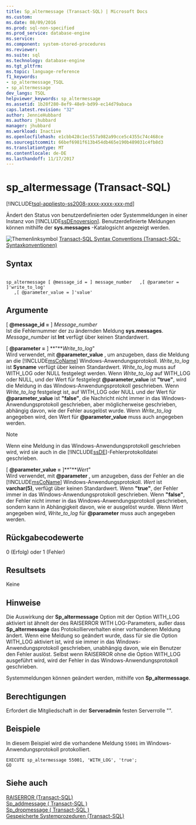 ```yaml
---
title: Sp_altermessage (Transact-SQL) | Microsoft Docs
ms.custom: 
ms.date: 08/09/2016
ms.prod: sql-non-specified
ms.prod_service: database-engine
ms.service: 
ms.component: system-stored-procedures
ms.reviewer: 
ms.suite: sql
ms.technology: database-engine
ms.tgt_pltfrm: 
ms.topic: language-reference
f1_keywords:
- sp_altermessage_TSQL
- sp_altermessage
dev_langs: TSQL
helpviewer_keywords: sp_altermessage
ms.assetid: 1b28f280-8ef9-48e9-bd99-ec14d79abaca
caps.latest.revision: "32"
author: JennieHubbard
ms.author: jhubbard
manager: jhubbard
ms.workload: Inactive
ms.openlocfilehash: e1cbb428c1ec557a982a99cce5c4355c74c468ce
ms.sourcegitcommit: 66bef6981f613b454db465e190b489031c4fb8d3
ms.translationtype: MT
ms.contentlocale: de-DE
ms.lasthandoff: 11/17/2017
---
```

# <a name="spaltermessage-transact-sql"></a>sp_altermessage (Transact-SQL)
[!INCLUDE[tsql-appliesto-ss2008-xxxx-xxxx-xxx-md](../../includes/tsql-appliesto-ss2008-xxxx-xxxx-xxx-md.md)]

  Ändert den Status von benutzerdefinierten oder Systemmeldungen in einer Instanz von [!INCLUDE[ssDEnoversion](../../includes/ssdenoversion-md.md)]. Benutzerdefinierte Meldungen können mithilfe der **sys.messages** -Katalogsicht angezeigt werden.  

  
 ![Themenlinksymbol](../../database-engine/configure-windows/media/topic-link.gif "Topic link icon") [Transact-SQL Syntax Conventions (Transact-SQL-Syntaxkonventionen)](../../t-sql/language-elements/transact-sql-syntax-conventions-transact-sql.md)  
  
## <a name="syntax"></a>Syntax  
  
```  
  
sp_altermessage [ @message_id = ] message_number   ,[ @parameter = ]'write_to_log'  
   ,[ @parameter_value = ]'value'   
```  
  
## <a name="arguments"></a>Argumente  
 [ **@message_id =** ] *Message_number*  
 Ist die Fehlernummer der zu ändernden Meldung **sys.messages**. *Message_number* ist **Int** verfügt über keinen Standardwert.  
  
 [  **@parameter =** ] **"***Write_to_log*"  
 Wird verwendet, mit  **@parameter_value**  , um anzugeben, dass die Meldung an die [!INCLUDE[msCoName](../../includes/msconame-md.md)] Windows-Anwendungsprotokoll. *Write_to_log* ist **Sysname** verfügt über keinen Standardwert. *Write_to_log* muss auf WITH_LOG oder NULL festgelegt werden. Wenn *Write_to_log* auf WITH_LOG oder NULL, und der Wert für festgelegt  **@parameter_value**  ist **"true"**, wird die Meldung in das Windows-Anwendungsprotokoll geschrieben. Wenn *Write_to_log* festgelegt ist, auf WITH_LOG oder NULL und der Wert für  **@parameter_value**  ist **"false"**, die Nachricht nicht immer in das Windows-Anwendungsprotokoll geschrieben, aber möglicherweise geschrieben, abhängig davon, wie der Fehler ausgelöst wurde. Wenn *Write_to_log* angegeben wird, den Wert für  **@parameter_value**  muss auch angegeben werden.  
  
> [!NOTE]  
>  Wenn eine Meldung in das Windows-Anwendungsprotokoll geschrieben wird, wird sie auch in die [!INCLUDE[ssDE](../../includes/ssde-md.md)]-Fehlerprotokolldatei geschrieben.  
  
 [  **@parameter_value =** ]**"***Wert*"  
 Wird verwendet, mit  **@parameter**  , um anzugeben, dass der Fehler an die [!INCLUDE[msCoName](../../includes/msconame-md.md)] Windows-Anwendungsprotokoll. *Wert* ist **varchar(5)**, verfügt über keinen Standardwert. Wenn **"true"**, der Fehler immer in das Windows-Anwendungsprotokoll geschrieben. Wenn **"false"**, der Fehler nicht immer in das Windows-Anwendungsprotokoll geschrieben, sondern kann in Abhängigkeit davon, wie er ausgelöst wurde. Wenn *Wert* angegeben wird, *Write_to_log* für  **@parameter**  muss auch angegeben werden.  
  
## <a name="return-code-values"></a>Rückgabecodewerte  
 0 (Erfolg) oder 1 (Fehler)  
  
## <a name="result-sets"></a>Resultsets  
 Keine  
  
## <a name="remarks"></a>Hinweise  
 Die Auswirkung der **Sp_altermessage** Option mit der Option WITH_LOG aktiviert ist ähnelt der des RAISERROR WITH LOG-Parameters, außer dass **Sp_altermessage** das Protokollierverhalten einer vorhandenen Meldung ändert. Wenn eine Meldung so geändert wurde, dass für sie die Option WITH_LOG aktiviert ist, wird sie immer in das Windows-Anwendungsprotokoll geschrieben, unabhängig davon, wie ein Benutzer den Fehler auslöst. Selbst wenn RAISERROR ohne die Option WITH_LOG ausgeführt wird, wird der Fehler in das Windows-Anwendungsprotokoll geschrieben.  
  
 Systemmeldungen können geändert werden, mithilfe von **Sp_altermessage**.  
  
## <a name="permissions"></a>Berechtigungen  
 Erfordert die Mitgliedschaft in der **Serveradmin** festen Serverrolle "".  
  
## <a name="examples"></a>Beispiele  
 In diesem Beispiel wird die vorhandene Meldung `55001` im Windows-Anwendungsprotokoll protokolliert.  
  
```  
EXECUTE sp_altermessage 55001, 'WITH_LOG', 'true';  
GO  
```  
  
## <a name="see-also"></a>Siehe auch  
 [RAISERROR &#40;Transact-SQL&#41;](../../t-sql/language-elements/raiserror-transact-sql.md)   
 [Sp_addmessage &#40; Transact-SQL &#41;](../../relational-databases/system-stored-procedures/sp-addmessage-transact-sql.md)   
 [Sp_dropmessage &#40; Transact-SQL &#41;](../../relational-databases/system-stored-procedures/sp-dropmessage-transact-sql.md)   
 [Gespeicherte Systemprozeduren &#40;Transact-SQL&#41;](../../relational-databases/system-stored-procedures/system-stored-procedures-transact-sql.md)  
  
  
